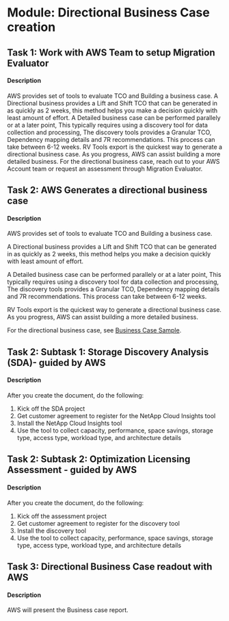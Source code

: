 
# Module: Directional Business Case creation
## Task 1:  Work with AWS Team to setup Migration Evaluator
#### Description
AWS provides set of tools to evaluate TCO and Building a business case.
A Directional business provides a Lift and Shift TCO that can be generated in as quickly as 2 weeks, this method helps you make a decision quickly with least amount of effort.
A Detailed business case can be performed parallely or at a later point, This typically requires using a discovery tool for data collection and processing, The discovery tools provides a Granular TCO, Dependency mapping details and 7R recommendations. This process can take between 6-12 weeks.
RV Tools export is the quickest way to generate a directional business case. As you progress, AWS can assist building a more detailed business.
For the directional business case, reach out to your AWS Account team or request an assessment through Migration Evaluator.
## Task 2: AWS Generates a directional business case
#### Description
AWS provides set of tools to evaluate TCO and Building a business case. 

A Directional business provides a Lift and Shift TCO that can be generated in as quickly as 2 weeks, this method helps you make a decision quickly with least amount of effort.

A Detailed business case can be performed parallely or at a later point, This typically requires using a discovery tool for data collection and processing, The discovery tools provides a Granular TCO, Dependency mapping details and 7R recommendations. This process can take between 6-12 weeks.

RV Tools export is the quickest way to generate a directional business case. As you progress, AWS can assist building a more detailed business.

For the directional business case, see [Business Case Sample](https://d1.awsstatic.com/asset-repository/tso-logic/MigrationEvaluator_TSOLogic_AWS_BusinessCaseSample.pdf).
## Task 2: Subtask 1: Storage Discovery Analysis (SDA)- guided by AWS
#### Description
After you create the document, do the following: 

1) Kick off the SDA project
2) Get customer agreement to register for the NetApp Cloud Insights tool
3) Install the NetApp Cloud Insights tool
4) Use the tool to collect capacity, performance, space savings, storage type, access type, workload type, and architecture details


## Task 2: Subtask 2: Optimization Licensing Assessment -  guided by AWS
#### Description
After you create the document, do the following: 

1) Kick off the assessment project
2) Get customer agreement to register for the discovery tool
3) Install the discovery tool
4) Use the tool to collect capacity, performance, space savings, storage type, access type, workload type, and architecture details


## Task 3: Directional Business Case readout with AWS
#### Description
AWS will present the Business case report.